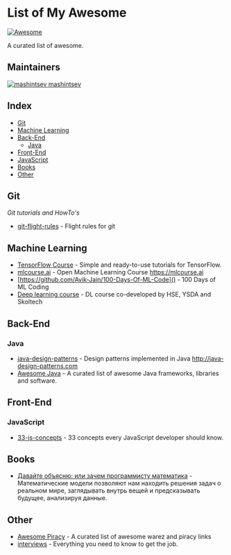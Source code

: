 List of My Awesome
==================
[![Awesome](https://cdn.rawgit.com/sindresorhus/awesome/d7305f38d29fed78fa85652e3a63e154dd8e8829/media/badge.svg)](https://github.com/mashintsev/awesome-awesome)

A curated list of awesome.


## Maintainers
[![mashintsev](https://avatars0.githubusercontent.com/u/986470?v=3&s=32) mashintsev](https://github.com/mashintsev)

## Index
- [Git](#git)
- [Machine Learning](#ml)
- [Back-End](#back-end)
  - [Java](#java)
- [Front-End](#front-end)
- [JavaScript](#javascript)
- [Books](#books)
- [Other](#other)

## Git

*Git tutorials and HowTo's*

- [git-flight-rules](https://github.com/k88hudson/git-flight-rules) - Flight rules for git

## Machine Learning
- [TensorFlow Course](https://github.com/open-source-for-science/TensorFlow-Course) - Simple and ready-to-use tutorials for TensorFlow.
- [mlcourse.ai](https://github.com/Yorko/mlcourse.ai) - Open Machine Learning Course https://mlcourse.ai
- [https://github.com/Avik-Jain/100-Days-Of-ML-Code]() - 100 Days of ML Coding
- [Deep learning course](https://github.com/yandexdataschool/Practical_DL) - DL course co-developed by HSE, YSDA and Skoltech

## Back-End

### Java
- [java-design-patterns](https://github.com/iluwatar/java-design-patterns) - Design patterns implemented in Java http://java-design-patterns.com
- [Awesome Java](https://github.com/akullpp/awesome-java) - 
A curated list of awesome Java frameworks, libraries and software.

## Front-End

### JavaScript
- [33-js-concepts](https://github.com/leonardomso/33-js-concepts) - 33 concepts every JavaScript developer should know.

## Books
- [Давайте объясню: или зачем программисту математика](http://sprotasov.ru/math_book.html) - Математические модели позволяют нам находить решения задач о реальном мире, заглядывать внутрь вещей и предсказывать будущее, анализируя данные.

## Other
- [Awesome Piracy](https://github.com/Igglybuff/awesome-piracy) - A curated list of awesome warez and piracy links
- [interviews](https://github.com/kdn251/interviews) - Everything you need to know to get the job. 
